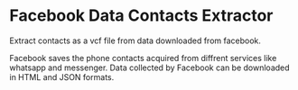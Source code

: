 # Facebook Data Contacts Extractor

Extract contacts as a vcf file from data downloaded from facebook.

Facebook saves the phone contacts acquired from diffrent services like whatsapp and messenger.
Data collected by Facebook can be downloaded in HTML and JSON formats.


